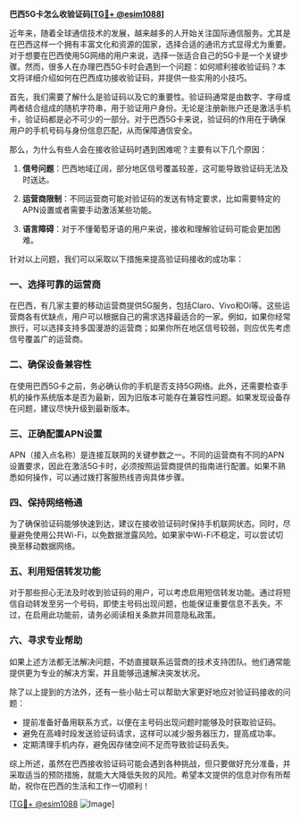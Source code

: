 **巴西5G卡怎么收验证码[[TG💪+ @esim1088](https://t.me/s/esim1088)]**

近年来，随着全球通信技术的发展，越来越多的人开始关注国际通信服务。尤其是在巴西这样一个拥有丰富文化和资源的国家，选择合适的通讯方式显得尤为重要。对于想要在巴西使用5G网络的用户来说，选择一张适合自己的5G卡是一个关键步骤。然而，很多人在办理巴西5G卡时会遇到一个问题：如何顺利接收验证码？本文将详细介绍如何在巴西成功接收验证码，并提供一些实用的小技巧。

首先，我们需要了解什么是验证码以及它的重要性。验证码通常是由数字、字母或两者结合组成的随机字符串，用于验证用户身份。无论是注册新账户还是激活手机卡，验证码都是必不可少的一部分。对于巴西5G卡来说，验证码的作用在于确保用户的手机号码与身份信息匹配，从而保障通信安全。

那么，为什么有些人会在接收验证码时遇到困难呢？主要有以下几个原因：

1. **信号问题**：巴西地域辽阔，部分地区信号覆盖较差，这可能导致验证码无法及时送达。
   
2. **运营商限制**：不同运营商可能对验证码的发送有特定要求，比如需要特定的APN设置或者需要手动激活某些功能。

3. **语言障碍**：对于不懂葡萄牙语的用户来说，接收和理解验证码可能会更加困难。

针对以上问题，我们可以采取以下措施来提高验证码接收的成功率：

### 一、选择可靠的运营商

在巴西，有几家主要的移动运营商提供5G服务，包括Claro、Vivo和Oi等。这些运营商各有优缺点，用户可以根据自己的需求选择最适合的一家。例如，如果你经常旅行，可以选择支持多国漫游的运营商；如果你所在地区信号较弱，则应优先考虑信号覆盖广的运营商。

### 二、确保设备兼容性

在使用巴西5G卡之前，务必确认你的手机是否支持5G网络。此外，还需要检查手机的操作系统版本是否为最新，因为旧版本可能存在兼容性问题。如果发现设备存在问题，建议尽快升级到最新版本。

### 三、正确配置APN设置

APN（接入点名称）是连接互联网的关键参数之一。不同的运营商有不同的APN设置要求，因此在激活5G卡时，必须按照运营商提供的指南进行配置。如果不熟悉如何操作，可以通过拨打客服热线咨询具体步骤。

### 四、保持网络畅通

为了确保验证码能够快速到达，建议在接收验证码时保持手机联网状态。同时，尽量避免使用公共Wi-Fi，以免数据泄露风险。如果家中Wi-Fi不稳定，可以尝试切换至移动数据网络。

### 五、利用短信转发功能

对于那些担心无法及时收到验证码的用户，可以考虑启用短信转发功能。通过将短信自动转发至另一个号码，即使主号码出现问题，也能保证重要信息不丢失。不过，在启用此功能前，请务必阅读相关条款并同意隐私政策。

### 六、寻求专业帮助

如果上述方法都无法解决问题，不妨直接联系运营商的技术支持团队。他们通常能提供更为专业的解决方案，并且能够迅速解决突发状况。

除了以上提到的方法外，还有一些小贴士可以帮助大家更好地应对验证码接收的问题：

- 提前准备好备用联系方式，以便在主号码出现问题时能够及时获取验证码。
- 避免在高峰时段发送验证码请求，这样可以减少服务器压力，提高成功率。
- 定期清理手机内存，避免因存储空间不足而导致验证码丢失。

综上所述，虽然在巴西接收验证码可能会遇到各种挑战，但只要做好充分准备，并采取适当的预防措施，就能大大降低失败的风险。希望本文提供的信息对你有所帮助，祝你在巴西的生活和工作一切顺利！

[[TG💪+ @esim1088](https://t.me/s/esim1088) ![Image](https://i.postimg.cc/4NQfJmqS/Snipaste-2025-05-13-00-14-12.png)]